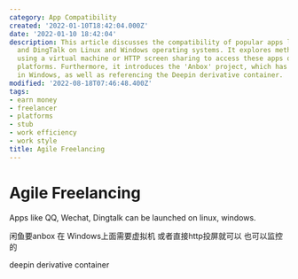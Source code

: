 ```yaml
---
category: App Compatibility
created: '2022-01-10T18:42:04.000Z'
date: '2022-01-10 18:42:04'
description: This article discusses the compatibility of popular apps like QQ, WeChat,
  and DingTalk on Linux and Windows operating systems. It explores methods such as
  using a virtual machine or HTTP screen sharing to access these apps on unsupported
  platforms. Furthermore, it introduces the 'Anbox' project, which has potential applications
  in Windows, as well as referencing the Deepin derivative container.
modified: '2022-08-18T07:46:48.400Z'
tags:
- earn money
- freelancer
- platforms
- stub
- work efficiency
- work style
title: Agile Freelancing
---
```


# Agile Freelancing

Apps like QQ, Wechat, Dingtalk can be launched on linux, windows.

闲鱼要anbox 在 Windows上面需要虚拟机 或者直接http投屏就可以 也可以监控的

deepin derivative container

